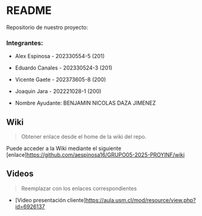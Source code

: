 # README
Repositorio de nuestro proyecto:

### Integrantes:

* Alex Espinosa - 202330554-5   (201)

* Eduardo Canales - 202330524-3   (201)

* Vicente Gaete - 202373605-8   (200)

* Joaquin Jara - 202221028-1   (200)


* Nombre Ayudante: BENJAMIN NICOLAS DAZA JIMENEZ

## Wiki

> Obtener enlace desde el home de la wiki del repo.

Puede acceder a la Wiki mediante el siguiente [enlace]https://github.com/aespinosa16/GRUPO05-2025-PROYINF/wiki

## Videos

> Reemplazar con los enlaces correspondientes

* [Video presentación cliente]https://aula.usm.cl/mod/resource/view.php?id=6926137

